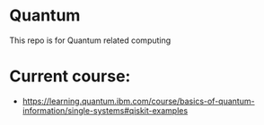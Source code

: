 # Quantum
This repo is for Quantum related computing 

# Current course:
- https://learning.quantum.ibm.com/course/basics-of-quantum-information/single-systems#qiskit-examples
